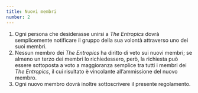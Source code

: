 ```yaml
---
title: Nuovi membri
number: 2
---
```


1. Ogni persona che desiderasse unirsi a _The Entropics_ dovrà semplicemente
   notificare il gruppo della sua volontà attraverso uno dei suoi membri.
2. Nessun membro dei _The Entropics_ ha diritto di veto sui nuovi membri; se almeno
   un terzo dei membri lo richiedessero, però, la richiesta può essere sottoposta a
   voto a maggioranza semplice tra tutti i membri dei _The Entropics_, il cui risultato
   è vincolante all’ammissione del nuovo membro.
3. Ogni nuovo membro dovrà inoltre sottoscrivere il presente regolamento.